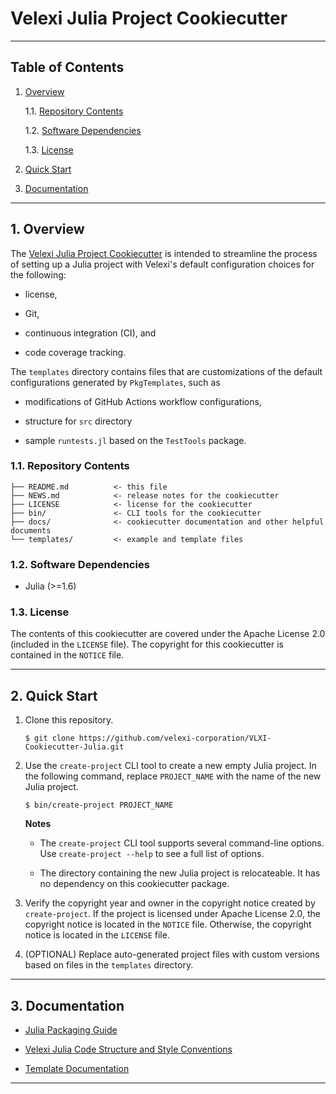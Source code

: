 Velexi Julia Project Cookiecutter
=================================

--------------------------------------------------------------------------------------------

Table of Contents
-----------------

1. [Overview][#1]

    1.1. [Repository Contents][#1.1]

    1.2. [Software Dependencies][#1.2]

    1.3. [License][#1.3]

2. [Quick Start][#2]

3. [Documentation][#3]

--------------------------------------------------------------------------------------------

## 1. Overview

The [Velexi Julia Project Cookiecutter][github-vlxi-cookiecutter-julia] is intended to
streamline the process of setting up a Julia project with Velexi's default configuration
choices for the following:

* license,

* Git,

* continuous integration (CI), and

* code coverage tracking.

The `templates` directory contains files that are customizations of the default
configurations generated by `PkgTemplates`, such as

* modifications of GitHub Actions workflow configurations,

* structure for `src` directory

* sample `runtests.jl` based on the `TestTools` package.

### 1.1. Repository Contents

```
├── README.md          <- this file
├── NEWS.md            <- release notes for the cookiecutter
├── LICENSE            <- license for the cookiecutter
├── bin/               <- CLI tools for the cookiecutter
├── docs/              <- cookiecutter documentation and other helpful documents
└── templates/         <- example and template files
```

### 1.2. Software Dependencies

* Julia (>=1.6)

### 1.3. License

The contents of this cookiecutter are covered under the Apache License 2.0 (included in the
`LICENSE` file). The copyright for this cookiecutter is contained in the `NOTICE` file.

--------------------------------------------------------------------------------------------

## 2. Quick Start

1. Clone this repository.

   ```shell
   $ git clone https://github.com/velexi-corporation/VLXI-Cookiecutter-Julia.git
   ```

2. Use the `create-project` CLI tool to create a new empty Julia project. In the following
   command, replace `PROJECT_NAME` with the name of the new Julia project.

   ```shell
   $ bin/create-project PROJECT_NAME
   ```

   __Notes__

   * The `create-project` CLI tool supports several command-line options. Use
     `create-project --help` to see a full list of options.

   * The directory containing the new Julia project is relocateable. It has no dependency
     on this cookiecutter package.

3. Verify the copyright year and owner in the copyright notice created by `create-project`.
   If the project is licensed under Apache License 2.0, the copyright notice is located in
   the `NOTICE` file. Otherwise, the copyright notice is located in the `LICENSE` file.

4. (OPTIONAL) Replace auto-generated project files with custom versions based on files in
   the `templates` directory.

--------------------------------------------------------------------------------------------

## 3. Documentation

* [Julia Packaging Guide](docs/Julia-Packaging-Guide.md)

* [Velexi Julia Code Structure and Style Conventions](docs/Velexi-Julia-Code-Structure-and-Style-Conventions.md)

* [Template Documentation](templates/README.md)

--------------------------------------------------------------------------------------------

[------------------------------------INTERNAL LINKS------------------------------------]: #

[#1]: #1-overview
[#1.1]: #11-repository-contents
[#1.2]: #12-software-dependencies
[#1.3]: #13-license

[#2]: #2-quick-start

[#3]: #3-documentation

[------------------------------------- REFERENCES -------------------------------------]: #

[github-vlxi-cookiecutter-julia]: https://github.com/velexi-corporation/VLXI-Cookiecutter-Julia
